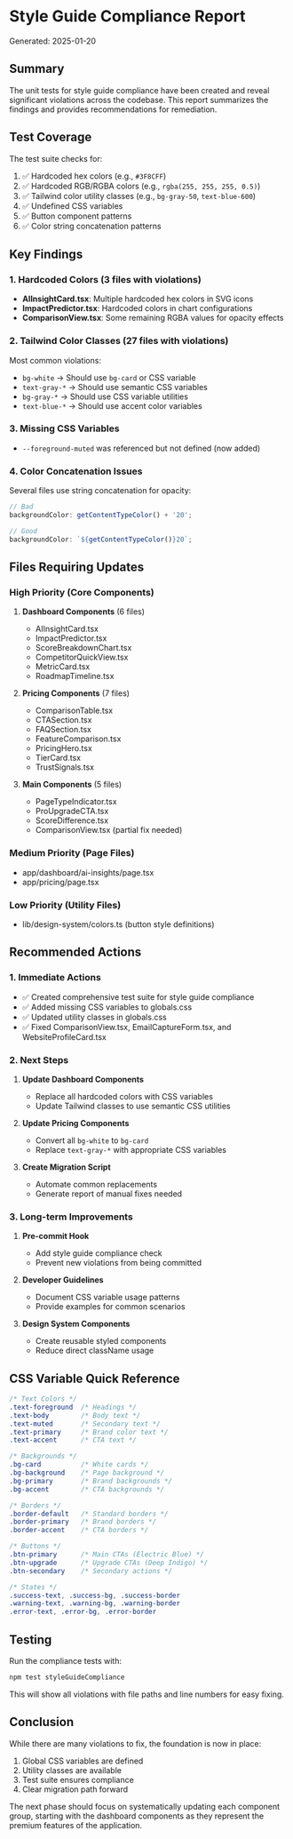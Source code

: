 # Style Guide Compliance Report

Generated: 2025-01-20

## Summary

The unit tests for style guide compliance have been created and reveal
significant violations across the codebase. This report summarizes the findings
and provides recommendations for remediation.

## Test Coverage

The test suite checks for:

1. ✅ Hardcoded hex colors (e.g., `#3F8CFF`)
2. ✅ Hardcoded RGB/RGBA colors (e.g., `rgba(255, 255, 255, 0.5)`)
3. ✅ Tailwind color utility classes (e.g., `bg-gray-50`, `text-blue-600`)
4. ✅ Undefined CSS variables
5. ✅ Button component patterns
6. ✅ Color string concatenation patterns

## Key Findings

### 1. Hardcoded Colors (3 files with violations)

- **AIInsightCard.tsx**: Multiple hardcoded hex colors in SVG icons
- **ImpactPredictor.tsx**: Hardcoded colors in chart configurations
- **ComparisonView.tsx**: Some remaining RGBA values for opacity effects

### 2. Tailwind Color Classes (27 files with violations)

Most common violations:

- `bg-white` → Should use `bg-card` or CSS variable
- `text-gray-*` → Should use semantic CSS variables
- `bg-gray-*` → Should use CSS variable utilities
- `text-blue-*` → Should use accent color variables

### 3. Missing CSS Variables

- `--foreground-muted` was referenced but not defined (now added)

### 4. Color Concatenation Issues

Several files use string concatenation for opacity:

```javascript
// Bad
backgroundColor: getContentTypeColor() + '20';

// Good
backgroundColor: `${getContentTypeColor()}20`;
```

## Files Requiring Updates

### High Priority (Core Components)

1. **Dashboard Components** (6 files)
   - AIInsightCard.tsx
   - ImpactPredictor.tsx
   - ScoreBreakdownChart.tsx
   - CompetitorQuickView.tsx
   - MetricCard.tsx
   - RoadmapTimeline.tsx

2. **Pricing Components** (7 files)
   - ComparisonTable.tsx
   - CTASection.tsx
   - FAQSection.tsx
   - FeatureComparison.tsx
   - PricingHero.tsx
   - TierCard.tsx
   - TrustSignals.tsx

3. **Main Components** (5 files)
   - PageTypeIndicator.tsx
   - ProUpgradeCTA.tsx
   - ScoreDifference.tsx
   - ComparisonView.tsx (partial fix needed)

### Medium Priority (Page Files)

- app/dashboard/ai-insights/page.tsx
- app/pricing/page.tsx

### Low Priority (Utility Files)

- lib/design-system/colors.ts (button style definitions)

## Recommended Actions

### 1. Immediate Actions

- ✅ Created comprehensive test suite for style guide compliance
- ✅ Added missing CSS variables to globals.css
- ✅ Updated utility classes in globals.css
- ✅ Fixed ComparisonView.tsx, EmailCaptureForm.tsx, and WebsiteProfileCard.tsx

### 2. Next Steps

1. **Update Dashboard Components**
   - Replace all hardcoded colors with CSS variables
   - Update Tailwind classes to use semantic CSS utilities

2. **Update Pricing Components**
   - Convert all `bg-white` to `bg-card`
   - Replace `text-gray-*` with appropriate CSS variables

3. **Create Migration Script**
   - Automate common replacements
   - Generate report of manual fixes needed

### 3. Long-term Improvements

1. **Pre-commit Hook**
   - Add style guide compliance check
   - Prevent new violations from being committed

2. **Developer Guidelines**
   - Document CSS variable usage patterns
   - Provide examples for common scenarios

3. **Design System Components**
   - Create reusable styled components
   - Reduce direct className usage

## CSS Variable Quick Reference

```css
/* Text Colors */
.text-foreground  /* Headings */
.text-body        /* Body text */
.text-muted       /* Secondary text */
.text-primary     /* Brand color text */
.text-accent      /* CTA text */

/* Backgrounds */
.bg-card          /* White cards */
.bg-background    /* Page background */
.bg-primary       /* Brand backgrounds */
.bg-accent        /* CTA backgrounds */

/* Borders */
.border-default   /* Standard borders */
.border-primary   /* Brand borders */
.border-accent    /* CTA borders */

/* Buttons */
.btn-primary      /* Main CTAs (Electric Blue) */
.btn-upgrade      /* Upgrade CTAs (Deep Indigo) */
.btn-secondary    /* Secondary actions */

/* States */
.success-text, .success-bg, .success-border
.warning-text, .warning-bg, .warning-border
.error-text, .error-bg, .error-border
```

## Testing

Run the compliance tests with:

```bash
npm test styleGuideCompliance
```

This will show all violations with file paths and line numbers for easy fixing.

## Conclusion

While there are many violations to fix, the foundation is now in place:

1. Global CSS variables are defined
2. Utility classes are available
3. Test suite ensures compliance
4. Clear migration path forward

The next phase should focus on systematically updating each component group,
starting with the dashboard components as they represent the premium features of
the application.

